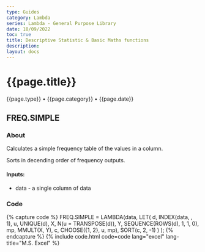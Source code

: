```yaml
---
type: Guides
category: Lambda
series: Lambda - General Purpose Library
date: 18/09/2022
toc: true
title: Descriptive Statistic & Basic Maths functions
description: 
layout: docs
---
```


# {{page.title}}
<time class="metadata" style="text-alstyleign:left"> {{page.type}} • {{page.category}} • {{page.date}}</time>

## FREQ.SIMPLE

### About

Calculates a simple frequency table of the values in a column.

Sorts in decending order of frequency outputs.

#### Inputs:

  - data - a single column of data

### Code

{% capture code %}
FREQ.SIMPLE = LAMBDA(data,
    LET(
        d, INDEX(data, , 1),
        u, UNIQUE(d),
        X, N(u = TRANSPOSE(d)),
        Y, SEQUENCE(ROWS(d), 1, 1, 0),
        mp, MMULT(X, Y),
        c, CHOOSE({1, 2}, u, mp),
        SORT(c, 2, -1)
    )
);
{% endcapture %}
{% include code.html code=code lang="excel" lang-title="M.S. Excel" %}